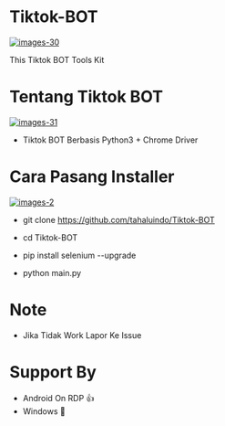 # Tiktok-BOT
<a href="https://github.com/tahaluindo"><img src="https://i.ibb.co/vzSkDjZ/images-30.jpg" alt="images-30" border="0"></a>

This Tiktok BOT Tools Kit 

# Tentang Tiktok BOT

<a href="https://github.com/tahaluindo"><img src="https://i.ibb.co/7jRD1tj/images-31.jpg" alt="images-31" border="0"></a>

- Tiktok BOT Berbasis Python3 + Chrome Driver

# Cara Pasang Installer

<a href="https://github.com/tahaluindo"><img src="https://i.ibb.co/CPNFWHP/images-2.png" alt="images-2" border="0"></a>

- git clone https://github.com/tahaluindo/Tiktok-BOT

- cd Tiktok-BOT

- pip install selenium --upgrade

- python main.py

# Note

- Jika Tidak Work Lapor Ke Issue

# Support By

- Android On RDP 👍
- Windows 🎨
